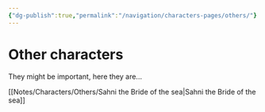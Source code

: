 ```yaml
---
{"dg-publish":true,"permalink":"/navigation/characters-pages/others/"}
---
```


# Other characters
They might be important, here they are...

[[Notes/Characters/Others/Sahni the Bride of the sea\|Sahni the Bride of the sea]]
